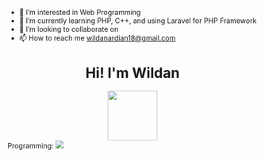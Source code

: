- 👀 I’m interested in Web Programming
- 🌱 I’m currently learning PHP, C++, and using Laravel for PHP Framework
- 💞️ I’m looking to collaborate on 
- 📫 How to reach me wildanardian18@gmail.com

<div id="header" align="center">
  <h1>Hi! I'm Wildan</h1>
  <img src="https://media.giphy.com/media/M9gbBd9nbDrOTu1Mqx/giphy.gif" width="100"/>
</div>
<div>
  Programming:
  <img src="https://upload.wikimedia.org/wikipedia/commons/thumb/9/9a/Laravel.svg/1969px-Laravel.svg.png">
</div>

<!---
wildanardian/wildanardian is a ✨ special ✨ repository because its `README.md` (this file) appears on your GitHub profile.
You can click the Preview link to take a look at your changes.
--->
